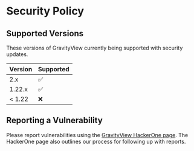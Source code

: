 # Security Policy

## Supported Versions

These versions of GravityView currently being supported with security updates.

| Version | Supported          |
| ------- | ------------------ |
| 2.x   | :white_check_mark: |
| 1.22.x   | :white_check_mark: |
| < 1.22   | :x:                |

## Reporting a Vulnerability

Please report vulnerabilities using the [GravityView HackerOne page](https://hackerone.com/gravityview). 
The HackerOne page also outlines our process for following up with reports.
